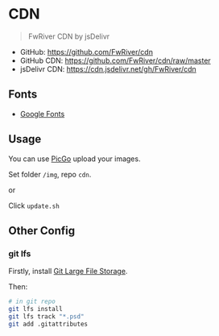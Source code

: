 # CDN

> FwRiver CDN by jsDelivr

- GitHub: <https://github.com/FwRiver/cdn>
- GitHub CDN: <https://github.com/FwRiver/cdn/raw/master>
- jsDelivr CDN: <https://cdn.jsdelivr.net/gh/FwRiver/cdn>

## Fonts

- [Google Fonts](https://fonts.google.com/)

## Usage

You can use [PicGo](https://github.com/Molunerfinn/PicGo) upload your images.

Set folder `/img`, repo `cdn`.

or

Click `update.sh`

## Other Config

### git lfs

Firstly, install [Git Large File Storage](https://git-lfs.github.com/).

Then:

```sh
# in git repo
git lfs install
git lfs track "*.psd"
git add .gitattributes
```
